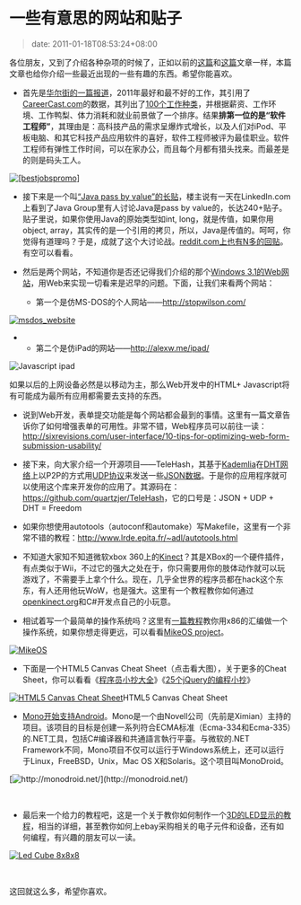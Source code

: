 # 一些有意思的网站和贴子
>date: 2011-01-18T08:53:24+08:00


各位朋友，又到了介绍各种杂项的时候了，正如以前的[这篇](https://coolshell.cn/articles/3013.html)和[这篇](https://coolshell.cn/articles/3437.html)文章一样，本篇文章也给你介绍一些最近出现的一些有趣的东西。希望你能喜欢。


* 首先是[华尔街的一篇报道](http://online.wsj.com/article/SB10001424052748704723104576062173458318658.html?mod=WSJ_hps_sections_careerjournal#articleTabs%3Darticle)，2011年最好和最不好的工作，其引用了[CareerCast.com](http://careercast.com/)的数据，其列出了[100个工作种类](http://online.wsj.com/public/resources/documents/st_BESTJOBS0104_20110105.html)，并根据薪资、工作环境、工作鸭梨、体力消耗和就业前景做了一个排序。结果**排第一位的是“软件工程师”**，其理由是：高科技产品的需求呈爆炸式增长，以及人们对iPod、平板电脑、和其它科技产品应用软件的喜好，软件工程师被评为最佳职业。软件工程师有弹性工作时间，可以在家办公，而且每个月都有猎头找来。而最差是的则是码头工人。



[![[bestjobspromo]](http://si.wsj.net/public/resources/images/OB-LP754_bestjo_D_20110104181820.jpg)](http://online.wsj.com/public/resources/documents/st_BESTJOBS0104_20110105.html)

* 接下来是一个叫[“Java pass by value”的长贴](http://www.theserverside.com/news/thread.tss?track=NL-461&ad=808081&thread_id=61622&asrc=EM_NLN_13145929&uid=2780877)，楼主说有一天在LinkedIn.com上看到了Java Group里有人讨论Java是pass by value的，长达240+贴子。贴子里说，如果你使用Java的原始类型如int, long，就是传值，如果你用object, array，其实传的是一个引用的拷贝，所以，Java是传值的。呵呵，你觉得有道理吗？于是，成就了这个大讨论战。[reddit.com上也有N多的回贴](http://www.reddit.com/r/programming/comments/f1d7r/huge_war_over_whether_java_is_pass_by_reference/)。有空可以看看。



* 然后是两个网站，不知道你是否还记得我们介绍的那个[Windows 3.1的Web网站](https://coolshell.cn/articles/2065.html)，用Web来实现一切看来是迟早的问题。下面，让我们来看两个网站：
	+ 第一个是仿MS-DOS的个人网站——<http://stopwilson.com/>


[![](https://coolshell.cn/wp-content/uploads/2011/01/msdos_website.jpg "msdos_website")](https://coolshell.cn/wp-content/uploads/2011/01/msdos_website.jpg) 


* + 第二个是仿iPad的网站——<http://alexw.me/ipad/>


![](https://coolshell.cn/wp-content/uploads/2011/01/Javascript_ipad.jpg "Javascript ipad")


如果以后的上网设备必然是以移动为主，那么Web开发中的HTML+ Javascript将有可能成为最所有应用都需要去支持的东西。


* 说到Web开发，表单提交功能是每个网站都会最到的事情。这里有一篇文章告诉你了如何增强表单的可用性。非常不错，Web程序员可以前往一读：<http://sixrevisions.com/user-interface/10-tips-for-optimizing-web-form-submission-usability/>



* 接下来，向大家介绍一个开源项目——TeleHash，其基于[Kademlia](https://en.wikipedia.org/wiki/Kademlia)在[DHT网络](https://en.wikipedia.org/wiki/Distributed_hash_table)上以P2P的方式用[UDP协议](https://en.wikipedia.org/wiki/User_Datagram_Protocol)来发送一些[JSON数据](http://www.json.org/)。于是你的应用程序就可以使用这个库来开发你的应用了。其源码在：<https://github.com/quartzjer/TeleHash>，它的口号是：JSON + UDP + DHT = Freedom



* 如果你想使用autotools（autoconf和automake）写Makefile，这里有一个非常不错的教程：<http://www.lrde.epita.fr/~adl/autotools.html>


* 不知道大家知不知道微软xbox 360上的[Kinect](http://www.xbox.com/en-US/kinect)？其是XBox的一个硬件插件，有点类似于Wii，不过它的强大之处在于，你只需要用你的肢体动作就可以玩游戏了，不需要手上拿个什么。现在，几乎全世界的程序员都在hack这个东东，有人还用他玩WoW，也是强大。这里有一个教程教你如何通过[openkinect.org](http://openkinect.org/)和C#开发点自己的小玩意。


* 相试着写一个最简单的操作系统吗？这里有[一篇教程](http://mikeos.berlios.de/write-your-own-os.html)教你用x86的汇编做一个操作系统，如果你想走得更远，可以看看[MikeOS project](http://mikeos.berlios.de/)。


[![](http://mikeos.berlios.de/images/shot-3.png "MikeOS")](http://mikeos.berlios.de/)


* 下面是一个HTML5 Canvas Cheat Sheet（点击看大图），关于更多的Cheat Sheet，你可以看看《[程序员小抄大全](https://coolshell.cn/articles/1566.html)》《[25个jQuery的编程小抄](https://coolshell.cn/articles/2964.html)》


[![HTML5 Canvas Cheat Sheet](https://coolshell.cn/wp-content/uploads/2011/01/HTML5_Canvas_Cheat_Sheet-300x221.png "HTML5 Canvas Cheat Sheet")](https://coolshell.cn/wp-content/uploads/2011/01/HTML5_Canvas_Cheat_Sheet.png)HTML5 Canvas Cheat Sheet
* [Mono开始支持Android](http://monodroid.net/)。Mono是一个由Novell公司（先前是Ximian）主持的项目。该项目的目标是创建一系列符合ECMA标准（Ecma-334和Ecma-335）的.NET工具，包括C#编译器和共通語言執行平臺。与微软的.NET Framework不同，Mono项目不仅可以运行于Windows系统上，还可以运行于Linux，FreeBSD，Unix，Mac OS X和Solaris。这个项目叫MonoDroid。


[![](http://tirania.org/images/mono-android.png "http://monodroid.net/")](http://monodroid.net/)


 


* 最后来一个给力的教程吧，这是一个关于教你如何制作一个[3D的LED显示的教程](http://daid.mine.nu/instructabliss/?url=http://www.instructables.com/id/Led-Cube-8x8x8/)，相当的详细，甚至教你如何上ebay采购相关的电子元件和设备，还有如何编程，有兴趣的朋友可以一读。


[![Led Cube 8x8x8](http://www.instructables.com/image/FUXO1RWGICYBAOS/Led-Cube-8x8x8.jpg)](http://daid.mine.nu/instructabliss/?url=http://www.instructables.com/id/Led-Cube-8x8x8/)


 


这回就这么多，希望你喜欢。



